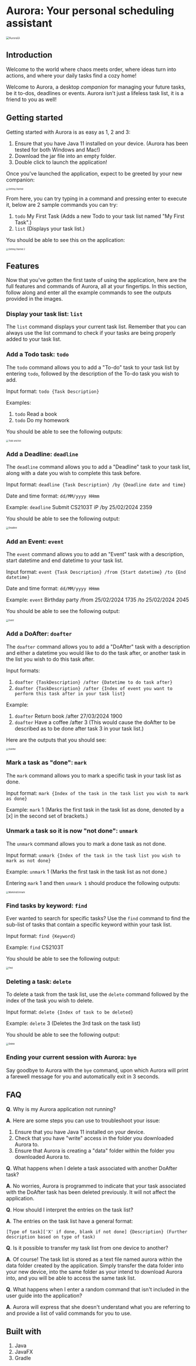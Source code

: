 # Aurora: Your personal scheduling assistant 
<img src="/docs/Ui.png" alt="AuroraUi" style="zoom:50%;" />

## Introduction
Welcome to the world where chaos meets order, where ideas turn into actions, and where your daily tasks find a cozy 
home!

Welcome to Aurora, a desktop *companion* for managing your future tasks, be it to-dos, deadlines or events. Aurora 
isn't just a lifeless task list, it is a friend to you as well!

## Getting started
Getting started with Aurora is as easy as 1, 2 and 3:
1. Ensure that you have Java 11 installed on your device. (Aurora has been tested for both Windows and Mac!)
2. Download the jar file into an empty folder.
3. Double click to launch the application!

Once you've launched the application, expect to be greeted by your new companion:

<img src="/screenshots/Getting%20started.png" alt="Getting Started" style="zoom:40%;" />

From here, you can try typing in a command and pressing enter to execute it, below are 2 sample commands you can try:
1. ```todo``` My First Task (Adds a new Todo to your task list named "My First Task".)
2. ```list``` (Displays your task list.)

You should be able to see this on the application:

<img src="/screenshots/Getting%20started%202.png" alt="Getting Started 2" style="zoom:40%;" />

## Features
Now that you've gotten the first taste of using the application, here are the full features and commands of Aurora, 
all at your 
fingertips. In this section, follow along and enter all the example commands to see the outputs provided in the images.

### Display your task list: ```list```
The ```list``` command displays your current task list. Remember that you can always use the list command to check 
if your tasks are being properly added to your task list.

### Add a Todo task: ```todo```
The ```todo``` command allows you to add a "To-do" task to your task list by entering ```todo```, followed by the 
description of the To-do task you wish to add.

Input format: ```todo {Task Description}```

Examples: 
1. ```todo``` Read a book
2. ```todo``` Do my homework

You should be able to see the following outputs: 

<img src="/screenshots/Todo%20and%20list.png" alt="Todo and list" style="zoom:40%;" />

### Add a Deadline: ```deadline```
The ```deadline``` command allows you to add a "Deadline" task to your task list, along with a date you wish to 
complete this task before.

Input format: ```deadline {Task Description} /by {Deadline date and time}```

Date and time format:  ```dd/MM/yyyy HHmm```

Example: ```deadline``` Submit CS2103T iP /by 25/02/2024 2359

You should be able to see the following output:

<img src="/screenshots/Deadline.png" alt="Deadline" style="zoom:40%;" />

### Add an Event: ```event```
The ```event``` command allows you to add an "Event" task with a description, start datetime and end datetime to 
your task list.

Input format: ```event {Task Description} /from {Start datetime} /to {End datetime}```

Date and time format:  ```dd/MM/yyyy HHmm```

Example: ```event``` Birthday party /from 25/02/2024 1735 /to 25/02/2024 2045

You should be able to see the following output:

<img src="/screenshots/Event.png" alt="Event" style="zoom:40%;" />

### Add a DoAfter: ```doafter```
The ```doafter``` command allows you to add a "DoAfter" task with a description and either a datetime you would like 
to do the task after, or another task in the list you wish to do this task after.

Input formats: 
1. ```doafter {TaskDescription} /after {Datetime to do task after}```
2. ```doafter {TaskDescription} /after {Index of event you want to perform this task after in your task list}```

Example: 
1. ```doafter``` Return book /after 27/03/2024 1900
2. ```doafter``` Have a coffee /after 3 (This would cause the doAfter to be described as to be done after task 3 in 
   your 
   task list.)

Here are the outputs that you should see:

<img src="/screenshots/DoAfter.png" alt="DoAfter" style="zoom:40%;" />

### Mark a task as "done": ```mark```
The ```mark``` command allows you to mark a specific task in your task list as done.

Input format: ```mark {Index of the task in the task list you wish to mark as done}```

Example: ```mark``` 1 (Marks the first task in the task list as done, denoted by a [x] in the second set of brackets.)

### Unmark a task so it is now "not done": ```unmark```
The ```unmark``` command allows you to mark a done task as not done.

Input format: ```unmark {Index of the task in the task list you wish to mark as not done}```

Example: ```unmark``` 1 (Marks the first task in the task list as not done.)

Entering ```mark``` 1 and then ```unmark 1``` should produce the following outputs:

<img src="/screenshots/MarkAndUnMark.png" alt="MarkAndUnmark" style="zoom:40%;" />

### Find tasks by keyword: ```find```
Ever wanted to search for specific tasks? Use the ```find``` command to find the sub-list of tasks that contain a 
specific keyword within your task list.

Input format: ```find {Keyword}```

Example: ```find``` CS2103T

You should be able to see the following output:

<img src="/screenshots/Find.png" alt="Find" style="zoom:40%;" />

### Deleting a task: ```delete```
To delete a task from the task list, use the ```delete``` command followed by the index of the task you wish to delete.

Input format: ```delete {Index of task to be deleted}```

Example: ```delete``` 3 (Deletes the 3rd task on the task list)

You should be able to see the following output:

<img src="/screenshots/Delete.png" alt="Delete" style="zoom:40%;" />

### Ending your current session with Aurora: ```bye```
Say goodbye to Aurora with the ```bye``` command, upon which Aurora will print a farewell message for you and 
automatically exit in 3 seconds. 

## FAQ
**Q**. Why is my Aurora application not running?

**A**. Here are some steps you can use to troubleshoot your issue:
1. Ensure that you have Java 11 installed on your device.
2. Check that you have "write" access in the folder you downloaded Aurora to.
3. Ensure that Aurora is creating a "data" folder within the folder you downloaded Aurora to.

**Q**. What happens when I delete a task associated with another DoAfter task?

**A**. No worries, Aurora is programmed to indicate that your task associated with the DoAfter task has been deleted 
previously. It will not affect the application.

**Q**. How should I interpret the entries on the task list?

**A**. The entries on the task list have a general format: 

```[Type of task]['X' if done, blank if not done] {Description} (Further description based on type of task)```

**Q**. Is it possible to transfer my task list from one device to another?

**A**. Of course! The task list is stored as a text file named aurora within the data folder created by the 
application. Simply transfer the data folder into your new device, into the same folder as your intend to download 
Aurora into, and you will be able to access the same task list.

**Q**. What happens when I enter a random command that isn't included in the user guide into the application?

**A**. Aurora will express that she doesn't understand what you are referring to and provide a list of valid 
commands for you to use.

## Built with

1. Java
2. JavaFX
3. Gradle